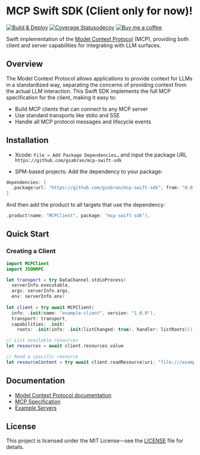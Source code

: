 # MCP Swift SDK (Client only for now)!

[![Build & Deploy](https://github.com/gsabran/mcp-swift-sdk/actions/workflows/swift.yml/badge.svg)](https://github.com/gsabran/mcp-swift-sdk/actions/workflows/swift.yml)
[![Coverage Statusodecov](https://codecov.io/gh/gsabran/mcp-swift-sdk/graph/badge.svg?token=8QH4WQMLW7)](https://codecov.io/gh/gsabran/mcp-swift-sdk)
[![Buy me a coffee](https://img.shields.io/badge/Buy%20me%20a%20coffee-048754?logo=buymeacoffee)](https://buymeacoffee.com/gsabran)

Swift implementation of the [Model Context Protocol](https://modelcontextprotocol.io) (MCP), providing both client and server capabilities for integrating with LLM surfaces.

## Overview

The Model Context Protocol allows applications to provide context for LLMs in a standardized way, separating the concerns of providing context from the actual LLM interaction. This Swift SDK implements the full MCP specification for the client, making it easy to:

- Build MCP clients that can connect to any MCP server
- Use standard transports like stdio and SSE
- Handle all MCP protocol messages and lifecycle events

## Installation

 - Xcode: `File → Add Package Dependencies…` and input the package URL `https://github.com/gsabran/mcp-swift-sdk`

 - SPM-based projects:
 Add the dependency to your package:
 ```swift
 dependencies: [
   .package(url: "https://github.com/gsabran/mcp-swift-sdk", from: "0.0.1")
 ]
```
And then add the product to all targets that use the dependency:
```swift
.product(name: "MCPClient", package: "mcp-swift-sdk"),
```

## Quick Start

### Creating a Client

```swift
import MCPClient
import JSONRPC

let transport = try DataChannel.stdioProcess(
  serverInfo.executable,
  args: serverInfo.args,
  env: serverInfo.env)
  
let client = try await MCPClient(
  info: .init(name: "example-client", version: "1.0.0"),
  transport: transport,
  capabilities: .init(
    roots: .init(info: .init(listChanged: true), handler: listRoots)))

// List available resources
let resources = await client.resources.value

// Read a specific resource
let resourceContent = try await client.readResource(uri: "file:///example.txt")
```

## Documentation

- [Model Context Protocol documentation](https://modelcontextprotocol.io)
- [MCP Specification](https://spec.modelcontextprotocol.io)
- [Example Servers](https://github.com/modelcontextprotocol/servers)

## License

This project is licensed under the MIT License—see the [LICENSE](LICENSE) file for details.
